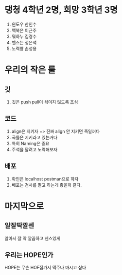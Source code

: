 # 댕청 4학년 2명, 희망 3학년 3명
1. 윈도우 한인수
2. 맥북은 이근주
3. 뭐하누 김경수
4. 헬스는 정은석
5. 노력왕 손성용

# 우리의 작은 룰
## 깃
1. 깃은 push pull이 섞이지 않도록 조심
## 코드
1. align은 지키자 => 진짜 align 안 지키면 죽일꺼다
2. 국룰은 지키라고 있는거다
3. 특히 Naming은 중요
4. 주석을 달려고 노력해보자
## 배포
1. 확인은 localhost postman으로 하자
2. 배포는 검사를 맡고 하는게 좋을꺼 같다.


# 마지막으로
## 알잘딱깔센
알아서 잘 딱 깔끔하고 센스있게
## 우리는 HOPE인가
HOPE는 무슨 HOF집가서 맥주나 마시고 싶다
